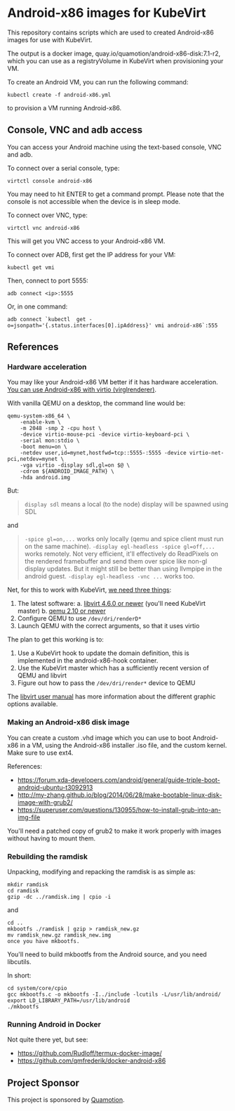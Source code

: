 # Android-x86 images for KubeVirt

This repository contains scripts which are used to created Android-x86 images
for use with KubeVirt.

The output is a docker image, quay.io/quamotion/android-x86-disk:7.1-r2, which
you can use as a registryVolume in KubeVirt when provisioning your VM.

To create an Android VM, you can run the following command:

```
kubectl create -f android-x86.yml
```

to provision a VM running Android-x86.

## Console, VNC and adb access

You can access your Android machine using the text-based console,
VNC and adb.

To connect over a serial console, type:

```
virtctl console android-x86
```

You may need to hit ENTER to get a command prompt. Please note
that the console is not accessible when the device is in sleep
mode.

To connect over VNC, type:

```
virtctl vnc android-x86
```

This will get you VNC access to your Android-x86 VM.

To connect over ADB, first get the IP address for your VM:

```
kubectl get vmi
```

Then, connect to port 5555:

```
adb connect <ip>:5555
```

Or, in one command:

```
adb connect `kubectl  get -o=jsonpath='{.status.interfaces[0].ipAddress}' vmi android-x86`:555
```

## References

### Hardware acceleration

You may like your Android-x86 VM better if it has hardware acceleration. [You can use Android-x86 with
virtio (virglrenderer)](https://groups.google.com/forum/#!msg/android-x86/enPcst6oQ_w/8Etr0aEZAAAJ).

With vanilla QEMU on a desktop, the command line would be:

```
qemu-system-x86_64 \
    -enable-kvm \
    -m 2048 -smp 2 -cpu host \
    -device virtio-mouse-pci -device virtio-keyboard-pci \
    -serial mon:stdio \
    -boot menu=on \
    -netdev user,id=mynet,hostfwd=tcp::5555-:5555 -device virtio-net-pci,netdev=mynet \
    -vga virtio -display sdl,gl=on $@ \
    -cdrom ${ANDROID_IMAGE_PATH} \
    -hda android.img
```

But:

> `display sdl` means a local (to the node) display will be spawned using SDL

and

> `-spice gl=on,...` works only locally (qemu and spice client must run on the same machine).
> `-display egl-headless -spice gl=off,...` works remotely.  Not very efficient, it'll effectively do ReadPixels on the rendered framebuffer and send them over spice like non-gl display updates.  But it might still be better than using llvmpipe in the android guest.
> `-display egl-headless -vnc ...` works too.


Net, for this to work with KubeVirt, [we need three things](https://groups.google.com/d/msg/kubevirt-dev/7xYZQtILpJM/KtTqLnO9AAAJ):

1. The latest software:
   a. [libvirt 4.6.0 or newer](https://github.com/libvirt/libvirt/commit/d8266ebe1615c4b043db6b8d486465722cdd0ef8) (you'll need KubeVirt master)
   b. [qemu 2.10 or newer](https://patchwork.kernel.org/patch/10465793/)
2. Configure QEMU to use `/dev/dri/renderD*` 
3. Launch QEMU with the correct arguments, so that it uses virtio

The plan to get this working is to:
1. Use a KubeVirt hook to update the domain definition, this is implemented in the android-x86-hook container.
2. Use the KubeVirt master which has a sufficiently recent version of QEMU and libvirt
3. Figure out how to pass the `/dev/dri/render*` device to QEMU

The [libvirt user manual](https://libvirt.org/formatdomain.html#elementsGraphics) has more information
about the different graphic options available.

### Making an Android-x86 disk image

You can create a custom .vhd image which you can use to boot Android-x86 in a VM, using the
Android-x86 installer .iso file, and the custom kernel. Make sure to use ext4.

References:

- https://forum.xda-developers.com/android/general/guide-triple-boot-android-ubuntu-t3092913
- http://my-zhang.github.io/blog/2014/06/28/make-bootable-linux-disk-image-with-grub2/
- https://superuser.com/questions/130955/how-to-install-grub-into-an-img-file

You'll need a patched copy of grub2 to make it work properly with images without having
to mount them.

### Rebuilding the ramdisk
Unpacking, modifying and repacking the ramdisk is as simple as:

```
mkdir ramdisk
cd ramdisk
gzip -dc ../ramdisk.img | cpio -i
```
and

```
cd ..
mkbootfs ./ramdisk | gzip > ramdisk_new.gz
mv ramdisk_new.gz ramdisk_new.img
once you have mkbootfs.
```

You'll need to build mkbootfs from the Android source, and you need libcutils.

In short:

```
cd system/core/cpio
gcc mkbootfs.c -o mkbootfs -I../include -lcutils -L/usr/lib/android/
export LD_LIBRARY_PATH=/usr/lib/android
./mkbootfs
```

### Running Android in Docker

Not quite there yet, but see:
- https://github.com/Rudloff/termux-docker-image/
- https://github.com/qmfrederik/docker-android-x86

## Project Sponsor

This project is sponsored by [Quamotion](http://quamotion.mobi).
